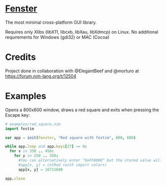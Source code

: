 # [Fenster](https://github.com/zserge/fenster)
The most minimal cross-platform GUI library.

Requires only Xlibs (libX11, libcxb, libXau, libXdmcp) on Linux. No additional requirements for Windows (gdi32) or MAC (Cocoa)

# Credits
Project done in collaboration with @ElegantBeef and @morturo at https://forum.nim-lang.org/t/12504

# Examples
Opens a 800x600 window, draws a red square and exits when pressing the Escape key:

```nim
# examples/red_square.nim
import festim

var app = init(Fenster, "Red square with festim", 800, 600)

while app.loop and app.keys[27] == 0:
  for x in 350 .. 450:
    for y in 250 .. 350:
      #You can alternatively enter “0xFF0000” but the stored value will still be decimal.
      #app[x, y] = colRed (with import colors)
      app[x, y] = 16711680

app.close
```
